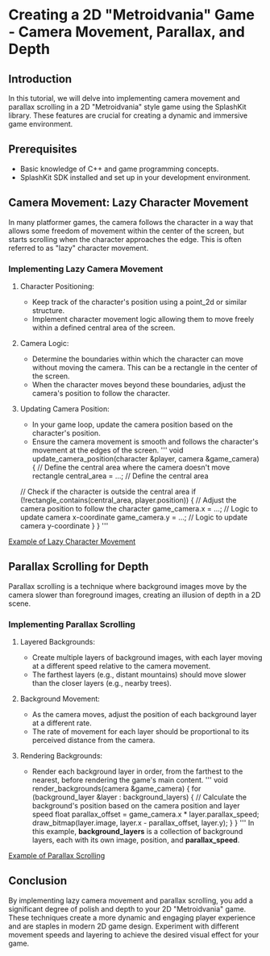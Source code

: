 # Creating a 2D "Metroidvania" Game - Camera Movement, Parallax, and Depth
## Introduction
In this tutorial, we will delve into implementing camera movement and parallax scrolling in a 2D "Metroidvania" style game using the SplashKit library. These features are crucial for creating a dynamic and immersive game environment.

## Prerequisites
- Basic knowledge of C++ and game programming concepts.
- SplashKit SDK installed and set up in your development environment.

## Camera Movement: Lazy Character Movement
In many platformer games, the camera follows the character in a way that allows some freedom of movement within the center of the screen, but starts scrolling when the character approaches the edge. This is often referred to as "lazy" character movement.

### Implementing Lazy Camera Movement
1. Character Positioning:
    - Keep track of the character's position using a point_2d or similar structure.
    - Implement character movement logic allowing them to move freely within a defined central area of the screen.

2. Camera Logic:
    - Determine the boundaries within which the character can move without moving the camera. This can be a rectangle in the center of the screen.
    - When the character moves beyond these boundaries, adjust the camera's position to follow the character.

3. Updating Camera Position:
    - In your game loop, update the camera position based on the character's position.
    - Ensure the camera movement is smooth and follows the character's movement at the edges of the screen.
    '''
    void update_camera_position(character &player, camera &game_camera) {
    // Define the central area where the camera doesn't move
    rectangle central_area = ...; // Define the central area

    // Check if the character is outside the central area
    if (!rectangle_contains(central_area, player.position)) {
        // Adjust the camera position to follow the character
        game_camera.x = ...; // Logic to update camera x-coordinate
        game_camera.y = ...; // Logic to update camera y-coordinate
        }
    }
    '''

[Example of Lazy Character Movement](https://www.youtube.com/watch?app=desktop&v=ZYZkLe0r0aY)

## Parallax Scrolling for Depth
Parallax scrolling is a technique where background images move by the camera slower than foreground images, creating an illusion of depth in a 2D scene.

### Implementing Parallax Scrolling
1. Layered Backgrounds:
    - Create multiple layers of background images, with each layer moving at a different speed relative to the camera movement.
    - The farthest layers (e.g., distant mountains) should move slower than the closer layers (e.g., nearby trees).

2. Background Movement:
    - As the camera moves, adjust the position of each background layer at a different rate.
    - The rate of movement for each layer should be proportional to its perceived distance from the camera.

3. Rendering Backgrounds:
    - Render each background layer in order, from the farthest to the nearest, before rendering the game's main content.
    '''
    void render_backgrounds(camera &game_camera) {
    for (background_layer &layer : background_layers) {
        // Calculate the background's position based on the camera position and layer speed
        float parallax_offset = game_camera.x * layer.parallax_speed;
        draw_bitmap(layer.image, layer.x - parallax_offset, layer.y);
        }
    }
    '''
    In this example, **background_layers** is a collection of background layers, each with its own image, position, and **parallax_speed**.

[Example of Parallax Scrolling](https://www.youtube.com/watch?v=z9tBce8eFqE&t=94s)

## Conclusion
By implementing lazy camera movement and parallax scrolling, you add a significant degree of polish and depth to your 2D "Metroidvania" game. These techniques create a more dynamic and engaging player experience and are staples in modern 2D game design. Experiment with different movement speeds and layering to achieve the desired visual effect for your game.